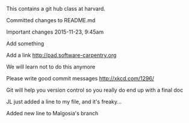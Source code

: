 This contains a git hub class at harvard.

Committed changes to README.md

Important changes 2015-11-23, 9:45am

Add something

Add a link http://pad.software-carpentry.org

We will learn not to do this anymore

Please write good commit messages http://xkcd.com/1296/

Git will help you version control so you really do end up with a final doc

JL just added a line to my file, and it's freaky...

Added new line to Malgosia's branch